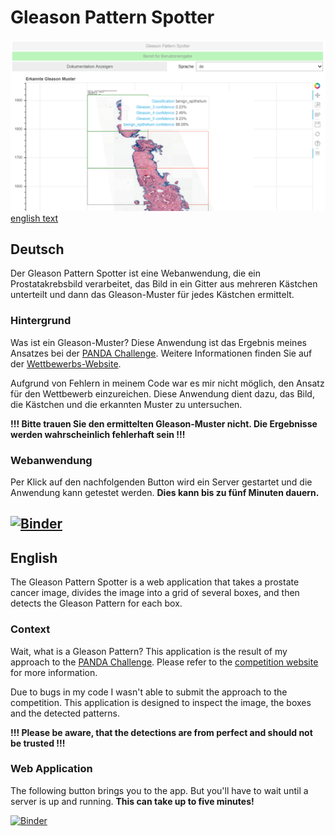 # Gleason Pattern Spotter
![Hello World](/images/gps_demo.png?raw=true "sample image")
[english text](#english)
## Deutsch
Der Gleason Pattern Spotter ist eine Webanwendung, die ein Prostatakrebsbild verarbeitet, das Bild in ein Gitter aus mehreren Kästchen unterteilt und dann das Gleason-Muster für jedes Kästchen ermittelt. 

### Hintergrund
Was ist ein Gleason-Muster? Diese Anwendung ist das Ergebnis meines Ansatzes bei der [PANDA Challenge](https://www.kaggle.com/c/prostate-cancer-grade-assessment). Weitere Informationen finden Sie auf der [Wettbewerbs-Website](https://www.kaggle.com/c/prostate-cancer-grade-assessment).

Aufgrund von Fehlern in meinem Code war es mir nicht möglich, den Ansatz für den Wettbewerb einzureichen. Diese Anwendung dient dazu, das Bild, die Kästchen und die erkannten Muster zu untersuchen.

**!!! Bitte trauen Sie den ermittelten Gleason-Muster nicht. Die Ergebnisse werden wahrscheinlich fehlerhaft sein !!!**
### Webanwendung
Per Klick auf den nachfolgenden Button wird ein Server gestartet und die Anwendung kann getestet werden. **Dies kann bis zu fünf Minuten dauern.**

[![Binder](https://mybinder.org/badge_logo.svg)](https://mybinder.org/v2/gh/Jack-Byte/Gleason-Pattern-Spotter/master?urlpath=%2Fvoila%2Frender%2Fgleason-pattern-spotter.ipynb)
----------------------------------------------------------------------------------
## English
The Gleason Pattern Spotter is a web application that takes a prostate cancer image, divides the image into a grid of several boxes, and then detects the Gleason Pattern for each box. 
### Context
Wait, what is a Gleason Pattern? This application is the result of my approach to the [PANDA Challenge](https://www.kaggle.com/c/prostate-cancer-grade-assessment). Please refer to the [competition website](https://www.kaggle.com/c/prostate-cancer-grade-assessment) for more information.

Due to bugs in my code I wasn't able to submit the approach to the competition. This application is designed to inspect the image, the boxes and the detected patterns.

**!!! Please be aware, that the detections are from perfect and should not be trusted !!!**
### Web Application
The following button brings you to the app. But you'll have to wait until a server is up and running. **This can take up to five minutes!**

[![Binder](https://mybinder.org/badge_logo.svg)](https://mybinder.org/v2/gh/Jack-Byte/Gleason-Pattern-Spotter/master?urlpath=%2Fvoila%2Frender%2Fgleason-pattern-spotter.ipynb)

